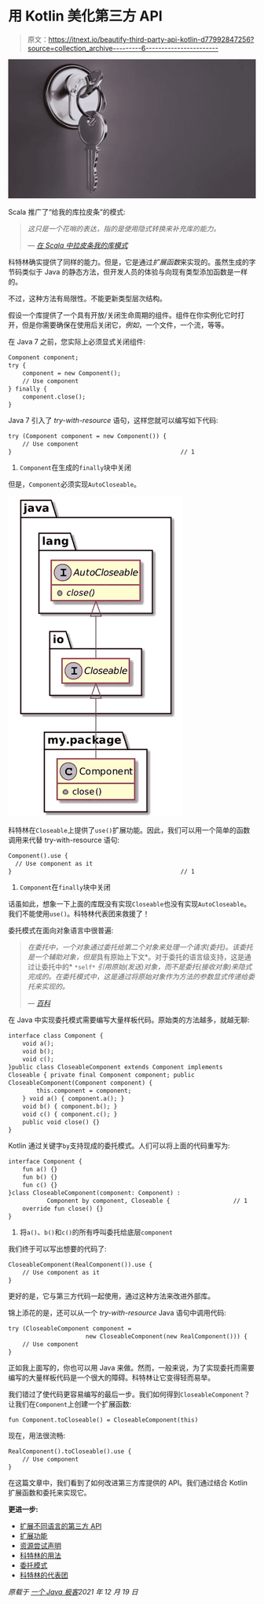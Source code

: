 # 用 Kotlin 美化第三方 API

> 原文：<https://itnext.io/beautify-third-party-api-kotlin-d77992847256?source=collection_archive---------6----------------------->

![](img/0037cf6d20debeef5fd66d69fdf70bd9.png)

Scala 推广了“给我的库拉皮条”的模式:

> *这只是一个花哨的表达，指的是使用隐式转换来补充库的能力。*
> 
> *—* [*在 Scala 中拉皮条我的库模式*](https://www.baeldung.com/scala/pimp-my-library-pattern)

科特林确实提供了同样的能力。但是，它是通过*扩展函数*来实现的。虽然生成的字节码类似于 Java 的静态方法，但开发人员的体验与向现有类型添加函数是一样的。

不过，这种方法有局限性。不能更新类型层次结构。

假设一个库提供了一个具有开放/关闭生命周期的组件。组件在你实例化它时打开，但是你需要确保在使用后关闭它，*例如*，一个文件，一个流，等等。

在 Java 7 之前，您实际上必须显式关闭组件:

```
Component component;
try {
    component = new Component();
    // Use component
} finally {
    component.close();
}
```

Java 7 引入了 *try-with-resource* 语句，这样您就可以编写如下代码:

```
try (Component component = new Component()) {
    // Use component
}                                                // 1
```

1.  `Component`在生成的`finally`块中关闭

但是，`Component`必须实现`AutoCloseable`。

![](img/bc7b16595628973a2edf38fd64ec3196.png)

科特林在`Closeable`上提供了`use()`扩展功能。因此，我们可以用一个简单的函数调用来代替 try-with-resource 语句:

```
Component().use {
  // Use component as it
}                                                // 1
```

1.  `Component`在`finally`块中关闭

话虽如此，想象一下上面的库既没有实现`Closeable`也没有实现`AutoCloseable`。我们不能使用`use()`。科特林代表团来救援了！

委托模式在面向对象语言中很普遍:

> *在委托中，一个对象通过委托给第二个对象来处理一个请求(*委托*)。该委托是一个辅助对象，但是*具有原始上下文*。对于委托的语言级支持，这是通过让委托中的* `*self*` *引用原始(发送)对象，而不是委托(接收对象)来隐式完成的。在委托模式中，这是通过将原始对象作为方法的参数显式传递给委托来实现的。*
> 
> *—* [*百科*](https://en.wikipedia.org/wiki/Delegation_pattern)

在 Java 中实现委托模式需要编写大量样板代码。原始类的方法越多，就越无聊:

```
interface class Component {
    void a();
    void b();
    void c();
}public class CloseableComponent extends Component implements Closeable { private final Component component; public CloseableComponent(Component component) {
        this.component = component;
    } void a() { component.a(); }
    void b() { component.b(); }
    void c() { component.c(); }
    public void close() {}
}
```

Kotlin 通过关键字`by`支持现成的委托模式。人们可以将上面的代码重写为:

```
interface Component {
    fun a() {}
    fun b() {}
    fun c() {}
}class CloseableComponent(component: Component) :
           Component by component, Closeable {                  // 1
    override fun close() {}
}
```

1.  将`a()`、`b()`和`c()`的所有呼叫委托给底层`component`

我们终于可以写出想要的代码了:

```
CloseableComponent(RealComponent()).use {
    // Use component as it
}
```

更好的是，它与第三方代码一起使用，通过这种方法来改进外部库。

锦上添花的是，还可以从一个 *try-with-resource* Java 语句中调用代码:

```
try (CloseableComponent component =
                      new CloseableComponent(new RealComponent())) {
    // Use component
}
```

正如我上面写的，你也可以用 Java 来做。然而，一般来说，为了实现委托而需要编写的大量样板代码是一个很大的障碍。科特林让它变得轻而易举。

我们错过了使代码更容易编写的最后一步。我们如何得到`CloseableComponent`？让我们在`Component`上创建一个扩展函数:

```
fun Component.toCloseable() = CloseableComponent(this)
```

现在，用法很流畅:

```
RealComponent().toCloseable().use {
    // Use component
}
```

在这篇文章中，我们看到了如何改进第三方库提供的 API。我们通过结合 Kotlin 扩展函数和委托来实现它。

**更进一步:**

*   [扩展不同语言的第三方 API](https://blog.frankel.ch/extending-third-party-apis/)
*   [扩展功能](https://kotlinlang.org/docs/extensions.html#extension-functions)
*   [资源尝试声明](https://docs.oracle.com/javase/tutorial/essential/exceptions/tryResourceClose.html)
*   [科特林的用法](https://kotlinlang.org/api/latest/jvm/stdlib/kotlin.io/use.html)
*   [委托模式](https://en.wikipedia.org/wiki/Delegation_pattern)
*   [科特林的代表团](https://kotlinlang.org/docs/delegation.html)

*原载于* [*一个 Java 极客*](https://blog.frankel.ch/beautify-third-party-api-kotlin/)*2021 年 12 月 19 日*
